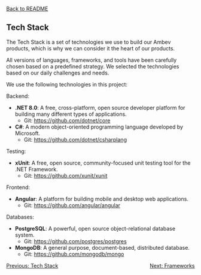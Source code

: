[Back to README](../readme.md)

## Tech Stack
The Tech Stack is a set of technologies we use to build our Ambev products, which is why we can consider it the heart of our products.

All versions of languages, frameworks, and tools have been carefully chosen based on a predefined strategy. We selected the technologies based on our daily challenges and needs.

We use the following technologies in this project:

Backend:
- **.NET 8.0**: A free, cross-platform, open source developer platform for building many different types of applications.
  - Git: https://github.com/dotnet/core
- **C#**: A modern object-oriented programming language developed by Microsoft.
  - Git: https://github.com/dotnet/csharplang

Testing:
- **xUnit**: A free, open source, community-focused unit testing tool for the .NET Framework.
  - Git: https://github.com/xunit/xunit

Frontend:
- **Angular**: A platform for building mobile and desktop web applications.
  - Git: https://github.com/angular/angular

Databases:
- **PostgreSQL**: A powerful, open source object-relational database system.
  - Git: https://github.com/postgres/postgres
- **MongoDB**: A general purpose, document-based, distributed database.
  - Git: https://github.com/mongodb/mongo

<div style="display: flex; justify-content: space-between;">
  <a href="./overview.md">Previous: Tech Stack</a>
  <a href="./frameworks.md">Next: Frameworks</a>
</div>